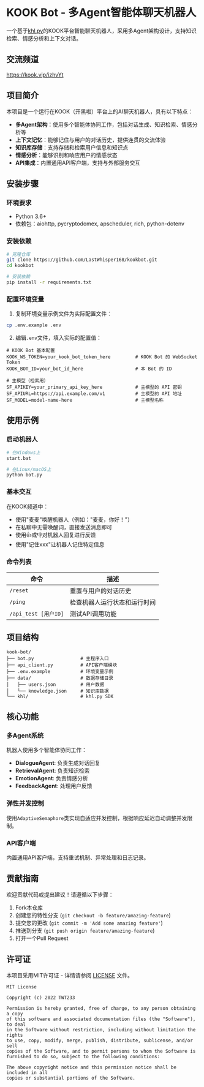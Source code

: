 # KOOK Bot - 多Agent智能体聊天机器人

一个基于[khl.py](https://github.com/TWT233/khl.py)的KOOK平台智能聊天机器人，采用多Agent架构设计，支持知识检索、情感分析和上下文对话。


## 交流频道
https://kook.vip/izhvYt


## 项目简介

本项目是一个运行在KOOK（开黑啦）平台上的AI聊天机器人，具有以下特点：

- **多Agent架构**：使用多个智能体协同工作，包括对话生成、知识检索、情感分析等
- **上下文记忆**：能够记住与用户的对话历史，提供连贯的交流体验
- **知识库存储**：支持存储和检索用户信息和知识点
- **情感分析**：能够识别和响应用户的情感状态
- **API集成**：内置通用API客户端，支持与外部服务交互

## 安装步骤

### 环境要求

- Python 3.6+
- 依赖包：aiohttp, pycryptodomex, apscheduler, rich, python-dotenv

### 安装依赖

```bash
# 克隆仓库
git clone https://github.com/LastWhisper168/kookbot.git
cd kookbot

# 安装依赖
pip install -r requirements.txt
```

### 配置环境变量

1. 复制环境变量示例文件为实际配置文件：

```bash
cp .env.example .env
```

2. 编辑`.env`文件，填入实际的配置值：

```
# KOOK Bot 基本配置
KOOK_WS_TOKEN=your_kook_bot_token_here         # KOOK Bot 的 WebSocket Token
KOOK_BOT_ID=your_bot_id_here                   # 本 Bot 的 ID  

# 主模型（检索用）
SF_APIKEY=your_primary_api_key_here            # 主模型的 API 密钥
SF_APIURL=https://api.example.com/v1           # 主模型的 API 地址
SF_MODEL=model-name-here                       # 主模型名称
```

## 使用示例

### 启动机器人

```bash
# 在Windows上
start.bat

# 在Linux/macOS上
python bot.py
```

### 基本交互

在KOOK频道中：
- 使用"麦麦"唤醒机器人（例如："麦麦，你好！"）
- 在私聊中无需唤醒词，直接发送消息即可
- 使用👍或👎对机器人回复进行反馈
- 使用"记住xxx"让机器人记住特定信息

### 命令列表

| 命令 | 描述 |
|------|------|
| `/reset` | 重置与用户的对话历史 |
| `/ping` | 检查机器人运行状态和运行时间 |
| `/api_test [用户ID]` | 测试API调用功能 |

## 项目结构

```
kook-bot/
├── bot.py                 # 主程序入口
├── api_client.py          # API客户端模块
├── .env.example           # 环境变量示例
├── data/                  # 数据存储目录
│   ├── users.json         # 用户数据
│   └── knowledge.json     # 知识库数据
└── khl/                   # khl.py SDK
```

## 核心功能

### 多Agent系统

机器人使用多个智能体协同工作：

- **DialogueAgent**: 负责生成对话回复
- **RetrievalAgent**: 负责知识检索
- **EmotionAgent**: 负责情感分析
- **FeedbackAgent**: 处理用户反馈

### 弹性并发控制

使用`AdaptiveSemaphore`类实现自适应并发控制，根据响应延迟自动调整并发限制。

### API客户端

内置通用API客户端，支持重试机制、异常处理和日志记录。

## 贡献指南

欢迎贡献代码或提出建议！请遵循以下步骤：

1. Fork本仓库
2. 创建您的特性分支 (`git checkout -b feature/amazing-feature`)
3. 提交您的更改 (`git commit -m 'Add some amazing feature'`)
4. 推送到分支 (`git push origin feature/amazing-feature`)
5. 打开一个Pull Request

## 许可证

本项目采用MIT许可证 - 详情请参阅 [LICENSE](LICENSE) 文件。

```
MIT License

Copyright (c) 2022 TWT233

Permission is hereby granted, free of charge, to any person obtaining a copy
of this software and associated documentation files (the "Software"), to deal
in the Software without restriction, including without limitation the rights
to use, copy, modify, merge, publish, distribute, sublicense, and/or sell
copies of the Software, and to permit persons to whom the Software is
furnished to do so, subject to the following conditions:

The above copyright notice and this permission notice shall be included in all
copies or substantial portions of the Software.
```
